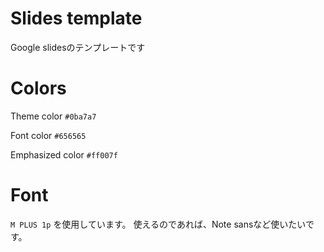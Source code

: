 # Slides template
Google slidesのテンプレートです

# Colors
Theme color ```#0ba7a7```

Font color ```#656565```

Emphasized color ```#ff007f```

# Font
```M PLUS 1p``` を使用しています。
使えるのであれば、Note sansなど使いたいです。
